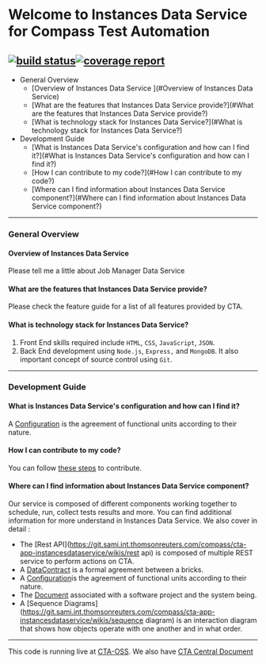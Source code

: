 # Welcome to Instances Data Service for Compass Test Automation
[![build status](https://git.sami.int.thomsonreuters.com/compass/cta-app-instancedataservice/badges/master/build.svg)](https://git.sami.int.thomsonreuters.com/compass/cta-app-instancedataservice/commits/master)[![coverage report](https://git.sami.int.thomsonreuters.com/compass/cta-app-instancedataservice/badges/master/coverage.svg)](https://git.sami.int.thomsonreuters.com/compass/cta-app-instancedataservice/commits/master)
------
* General Overview
  * [Overview of Instances Data Service ](#Overview of Instances Data Service)
  * [What are the features that Instances Data Service provide?](#What are the features that Instances Data Service provide?)
  * [What is technology stack for Instances Data Service?](#What is technology stack for Instances Data Service?)
* Development Guide
  * [What is Instances Data Service's configuration and how can I find it?](#What is Instances Data Service's configuration and how can I find it?)
  * [How I can contribute to my code?](#How I can contribute to my code?)
  * [Where can I find information about Instances Data Service component?](#Where can I find information about Instances Data Service component?)

------

### General Overview

#### Overview of Instances Data Service
Please tell me a little about Job Manager Data Service

#### What are the features that Instances Data Service provide?
Please check the feature guide for a list of all features provided by CTA.

#### What is technology stack for Instances Data Service?
 1. Front End skills required include `HTML`, `CSS`, `JavaScript`, `JSON`. 
 2. Back End development using `Node.js`, `Express,` and `MongoDB`. It also important concept of source control using `Git`.
  
------

### Development Guide

#### What is Instances Data Service's configuration and how can I find it?
A [Configuration](https://git.sami.int.thomsonreuters.com/compass/cta-app-instancesdataservice/wikis/configuration) is the agreement of functional units according to their nature.

#### How I can contribute to my code?
You can follow [these steps](https://git.sami.int.thomsonreuters.com/compass/cta/blob/master/contributing.md) to contribute.

#### Where can I find information about Instances Data Service component?
Our service is composed of different components working together to schedule, run, collect tests results and more. You can find additional information for more understand in Instances Data Service.
We also cover in detail :
* The [Rest API](https://git.sami.int.thomsonreuters.com/compass/cta-app-instancesdataservice/wikis/rest api) is composed of multiple REST service to perform actions on CTA.
* A [DataContract](https://git.sami.int.thomsonreuters.com/compass/cta-app-instancesdataservice/wikis/datacontract) is a formal agreement between a bricks.
* A [Configuration](https://git.sami.int.thomsonreuters.com/compass/cta-app-instancesdataservice/wikis/configuration)is the agreement of functional units according to their nature.
* The [Document](https://git.sami.int.thomsonreuters.com/compass/cta-app-instancesdataservice/wikis/document) associated with a software project and the system being.
* A [Sequence Diagrams](https://git.sami.int.thomsonreuters.com/compass/cta-app-instancesdataservice/wikis/sequence diagram) is an interaction diagram that shows how objects operate with one another and in what order.


------

This code is running live at [CTA-OSS](https://www.). We also have [CTA Central Document](https://git.sami.int.thomsonreuters.com/compass/cta) 

